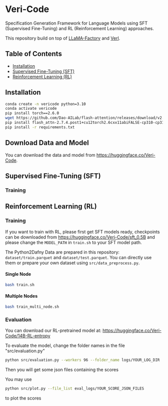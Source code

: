 # Veri-Code

Specification Generation Framework for Language Models using SFT (Supervised Fine-Tuning) and RL (Reinforcement Learning) approaches.


This repository build on top of [LLaMA-Factory](https://github.com/hiyouga/LLaMA-Factory) and [Verl](https://github.com/volcengine/verl).

## Table of Contents
- [Installation](#installation)
- [Supervised Fine-Tuning (SFT)](#supervised-fine-tuning-sft)
- [Reinforcement Learning (RL)](#reinforcement-learning-rl)

## Installation

```bash
conda create -n vericode python=3.10
conda activate vericode
pip install torch==2.6.0
wget https://github.com/Dao-AILab/flash-attention/releases/download/v2.7.4.post1/flash_attn-2.7.4.post1+cu12torch2.6cxx11abiFALSE-cp310-cp310-linux_x86_64.whl
pip install flash_attn-2.7.4.post1+cu12torch2.6cxx11abiFALSE-cp310-cp310-linux_x86_64.whl
pip install -r requirements.txt
```

## Download Data and Model

You can download the data and model from https://huggingface.co/Veri-Code.


## Supervised Fine-Tuning (SFT)

<!-- ### Checkpoints
Provide SFT checkpoints directly now

put these checkpoints in the directory: (ckpt)

### Data Format
SFT training data should follow this JSON format:
```json
[
    {
        "system": "",
        "instruction": "[Main prompt] Given an xx input, generate xxx output. <think> <answer>",
        "input": "Specific question (unique for each data point)",
        "output": "Ground truth"
    }
]
```

```bash
# copied from chatml template
register_template(
    name="qwen",
    format_user=StringFormatter(slots=["<|im_start|>user\n{{content}}<|im_end|>\n<|im_start|>assistant\n"]),
    format_assistant=StringFormatter(slots=["{{content}}<|im_end|>\n"]),
    format_system=StringFormatter(slots=["<|im_start|>system\n{{content}}<|im_end|>\n"]),
    format_function=FunctionFormatter(slots=["{{content}}<|im_end|>\n"], tool_format="qwen"),
    format_observation=StringFormatter(
        slots=["<|im_start|>user\n<tool_response>\n{{content}}\n</tool_response><|im_end|>\n<|im_start|>assistant\n"]
    ),
    format_tools=ToolFormatter(tool_format="qwen"),
    default_system="You are a helpful assistant.",
    stop_words=["<|im_end|>"],
)

```

Example dataset:
```bash
/nas/shared/sys2/chefengdi/dafny_data/opt_3419_vanilla_lemma_kept_remove_assume_change_train_formalcot_remove_parseerror_250516.json
``` -->

### Training
<!-- For SFT training, please contact xuxu for assistance.

### Inference
1. Example inference script:
```bash
/nas/shared/sys2/liyizhi/test_tinyzero3/examples/inference/sft_inference.sh
```

2. Place your inference dataset in:
```bash
/nas/shared/sys2/liyizhi/LLaMA-Factory/data/dataset_info.json
``` -->

## Reinforcement Learning (RL)

### Training

If you want to train with RL, please first get SFT models ready, checkpoints can be downloaded from https://huggingface.co/Veri-Code/sft_0.5B and please change the `MODEL_PATH` in `train.sh` to your SFT model path.


The Python2Dafny Data are prepared in this repository: `dataset/train.parquet` and `dataset/test.parquet`.
You can directly use them or prepare your own dataset using `src/data_preprocess.py`.

#### Single Node

```bash
bash train.sh
```

#### Multiple Nodes
```bash
bash train_multi_node.sh
```


### Evaluation
You can download our RL-pretrained model at: https://huggingface.co/Veri-Code/14B-RL-entropy

To evaluate the model, change the folder names in the file "src/evaluation.py"


```bash
python src/evaluation.py --workers 96 --folder_name logs/YOUR_LOG_DIR
```

Then you will get some json files containing the scores

You may use 
```bash
python src/plot.py --file_list eval_logs/YOUR_SCORE_JSON_FILES
```
to plot the scores


<!-- 1. Example DLC environment setup:
```bash
/nas/shared/sys2/liyizhi/test_tinyzero3/examples/grpo_trainer/grpo_8nodes_2kins1_3B_cot_with_format.sh
```

2. Prompt templates for training can be modified in:
```bash
/nas/shared/sys2/liyizhi/test_tinyzero3/verl/trainer/ppo/prompt_templates.py
```

- To modify prompts during inference or training, change the `prompt_type` keywords in the arguments

3. How to parse inputs and llm_outputs to call functions to compute rewards?

- The `prepare_llm_output()` function in the RL inference file demonstrates:
  1. How to parse inputs (typically starting with empty tokens)
  2. How to combine inputs and llm_outputs for reward function calls

### Inference
1. Main inference script:
```bash
/nas/shared/sys2/liyizhi/test_tinyzero3/verl/inference/eval.py
```

2. Example inference configuration:
```bash
/nas/shared/sys2/liyizhi/test_tinyzero3/examples/inference/run.sh
```

3. Prompt templates for inference can be modified in:
```bash
/nas/shared/sys2/liyizhi/test_tinyzero3/verl/inference/llm_inference.py
```
- To modify prompts during inference or training, change the `prompt_type` keywords in the arguments
- Modified files are stored at 
```bash
/root/.cache/verl/rlhf/modified_prompts/
```

### Checkpoints
Load checkpoints using the utilities in:
```bash
/nas/shared/sys2/liyizhi/test_tinyzero3/verl/inference/models.py
```

The process involves:
1. Loading a Qwen base model
2. Loading our safetensors using `load_state_dict()`

### Visualization
Generate plots using:
```bash
/nas/shared/sys2/liyizhi/test_tinyzero3/verl/inference/plot.py
``` -->
